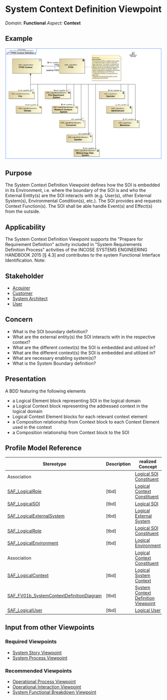 # System Context Definition Viewpoint
*Domain:* **Functional** *Aspect:* **Context**
## Example
![FFDS Context Definition](../diagrams/FFDS-Context-Definition.svg)
## Purpose
The System Context Definition Viewpoint defines how the SOI is embedded in its Environment, i.e. where the boundary of the SOI is and who the External Entity(s) are the SOI interacts with (e.g. User(s), other External System(s), Environmental Condition(s), etc.). The SOI provides and requests Context Function(s). The SOI shall be able handle Event(s) and Effect(s) from the outside.
## Applicability
The System Context Definition Viewpoint supports the "Prepare for Requirement Definition" activity included in "System Requirements Definition Process" activities of the INCOSE SYSTEMS ENGINEERING HANDBOOK 2015 [§ 4.3] and contributes to the system Functional Interface Identification.
Note:
## Stakeholder
* [Acquirer](../stakeholders.md#Acquirer)
* [Customer](../stakeholders.md#Customer)
* [System Architect](../stakeholders.md#System-Architect)
* [User](../stakeholders.md#User)
## Concern
* What is the SOI boundary definition?
* What are the external entity(s) the SOI interacts with in the respective context?
* What are the different context(s) the SOI is embedded and utilized in?
* What are the different context(s) the SOI is embedded and utilized in?
* What are necessary enabling system(s)?
* What is the System Boundary definition?
## Presentation
A BDD featuring the following elements
* a Logical Element block representing SOI in the logical domain
* a Logical Context block representing the addressed context in the logical domain
* Logical Context Element blocks for each relevant context element
* a Composition relationship from Context block to each Context Element used in the context
* a Composition relationship from Context block to the SOI

## Profile Model Reference
|Stereotype | Description|realized Concept
|---|---|---|
|Association||[Logical SOI Constituent](concepts.md#Logical-SOI-Constituent)|
|[SAF_LogicalRole](stereotypes.md#SAF_LogicalRole)|[tbd]|[Logical Context Constituent](concepts.md#Logical-Context-Constituent)|
|[SAF_LogicalSOI](stereotypes.md#SAF_LogicalSOI)|[tbd]|[Logical SOI](concepts.md#Logical-SOI)|
|[SAF_LogicalExternalSystem](stereotypes.md#SAF_LogicalExternalSystem)|[tbd]|[Logical External System](concepts.md#Logical-External-System)|
|[SAF_LogicalRole](stereotypes.md#SAF_LogicalRole)|[tbd]|[Logical SOI Constituent](concepts.md#Logical-SOI-Constituent)|
|[SAF_LogicalEnvironment](stereotypes.md#SAF_LogicalEnvironment)|[tbd]|[Logical Environment](concepts.md#Logical-Environment)|
|Association||[Logical Context Constituent](concepts.md#Logical-Context-Constituent)|
|[SAF_LogicalContext](stereotypes.md#SAF_LogicalContext)|[tbd]|[Logical System Context](concepts.md#Logical-System-Context)|
|[SAF_FV01b_SystemContextDefinitionDiagram](stereotypes.md#SAF_FV01b_SystemContextDefinitionDiagram)|[tbd]|[System Context Definition Viewpoint](concepts.md#System-Context-Definition-Viewpoint)|
|[SAF_LogicalUser](stereotypes.md#SAF_LogicalUser)|[tbd]|[Logical User](concepts.md#Logical-User)|
## Input from other Viewpoints
### Required Viewpoints
* [System Story Viewpoint](System-Story-Viewpoint.md)
* [System Process Viewpoint](System-Process-Viewpoint.md)
### Recommended Viewpoints
* [Operational Process Viewpoint](Operational-Process-Viewpoint.md)
* [Operational Interaction Viewpoint](Operational-Interaction-Viewpoint.md)
* [System Functional Breakdown Viewpoint](System-Functional-Breakdown-Viewpoint.md)
